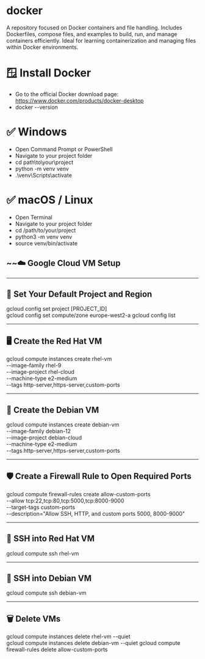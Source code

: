 # docker
A repository focused on Docker containers and file handling. Includes Dockerfiles, compose files, and 
examples to build, run, and manage containers efficiently. Ideal for learning containerization and 
managing files within Docker environments.

# 🪟 Install Docker
- Go to the official Docker download page: https://www.docker.com/products/docker-desktop
- docker --version


# ✅ Windows
- Open Command Prompt or PowerShell
- Navigate to your project folder
- cd path\to\your\project
- python -m venv venv
- .\venv\Scripts\activate

# ✅ macOS / Linux
- Open Terminal
- Navigate to your project folder
- cd /path/to/your/project
- python3 -m venv venv
- source venv/bin/activate


~~☁️ Google Cloud VM Setup
-------------------------

--------------------------------------
🔧 Set Your Default Project and Region
--------------------------------------
gcloud config set project [PROJECT_ID]  
gcloud config set compute/zone europe-west2-a
gcloud config list

--------------------------
🖥️ Create the Red Hat VM
--------------------------
gcloud compute instances create rhel-vm \
--image-family rhel-9 \
--image-project rhel-cloud \
--machine-type e2-medium \
--tags http-server,https-server,custom-ports

------------------------
🐧 Create the Debian VM
------------------------
gcloud compute instances create debian-vm \
--image-family debian-12 \
--image-project debian-cloud \
--machine-type e2-medium \
--tags http-server,https-server,custom-ports

-------------------------------------------------
🛡️ Create a Firewall Rule to Open Required Ports
-------------------------------------------------
gcloud compute firewall-rules create allow-custom-ports \
--allow tcp:22,tcp:80,tcp:5000,tcp:8000-9000 \
--target-tags custom-ports \
--description="Allow SSH, HTTP, and custom ports 5000, 8000-9000"

-----------------------
🔐 SSH into Red Hat VM
-----------------------
gcloud compute ssh rhel-vm

----------------------
🔐 SSH into Debian VM
----------------------
gcloud compute ssh debian-vm

--------------
🗑️ Delete VMs
--------------
gcloud compute instances delete rhel-vm --quiet  
gcloud compute instances delete debian-vm --quiet
gcloud compute firewall-rules delete allow-custom-ports
